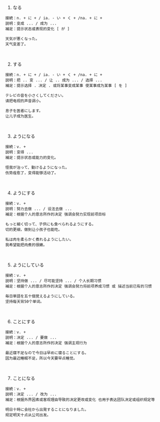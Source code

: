1. なる
```
接続：n. + に + / ia. - い + く + /na. + に +　
説明：变成 ... / 成为 ...
補足：提示状态或表现的变化 [ が ]

天気が悪くなった。
天气变差了。
```
<br>
 
2. する
```
接続：n. + に + / ia. - い + く + /na. + に +　
説明：把 .. 变 ... / 让 .. 成为 ... / 选择 ... 
補足：提示选择 . 决定 . 或将某事变成某事 使某事成为某事 [ を ]

テレビの音を小さくしてください。
请把电视的声音调小。

息子を医者にします。
让儿子成为医生。
```
<br>
 
3. ようになる
```
接続：v. + 
説明：变得 ...
補足：提示状态或能力的变化。

怪我が治って、動けるようになった。
伤势痊愈了，变得能够活动了。
```
<br>
 
4. ようにする
```
接続：v. + 
説明：努力去做 ... / 设法去做 ...
補足：根据个人的意志所作的决定 强调会努力实现前项目标

もっと細く切って、子供にも食べられるようにする。
切的更细，做到让小孩子也能吃。
 
私は肉を柔らかく煮れるようにしたい。
我希望能把肉煮的很嫩。
```
<br>
 
5. ようにしている
```
接続：v. + 
説明：坚持做 ... / 尽可能坚持 ... / 个人长期习惯
補足：根据个人的意志所作的决定 强调会努力将前项养成习惯 或 描述当前已有的习惯

毎日単語を五十個覚えるようにしている。
坚持每天背50个单词。
```
<br>
 
6. ことにする
```
接続：v. + 
説明：决定 ... / 要做 ...
補足：根据个人的意志所作的决定 强调主观行为
 
最近寝不足なので今日は早めに寝ることにする。
因为最近睡眠不足，所以今天要早点睡觉。
```
<br>
 
7. ことになる
```
接続：v. + 
説明：决定 ... / 改为 ... 
補足：根据外界因素或客观理由导致的决定更改或变化 也用于表达团队决定或组织规定等

明日十時に会社から出発することになりました。
规定明天十点从公司出发。
```
<br>
 


